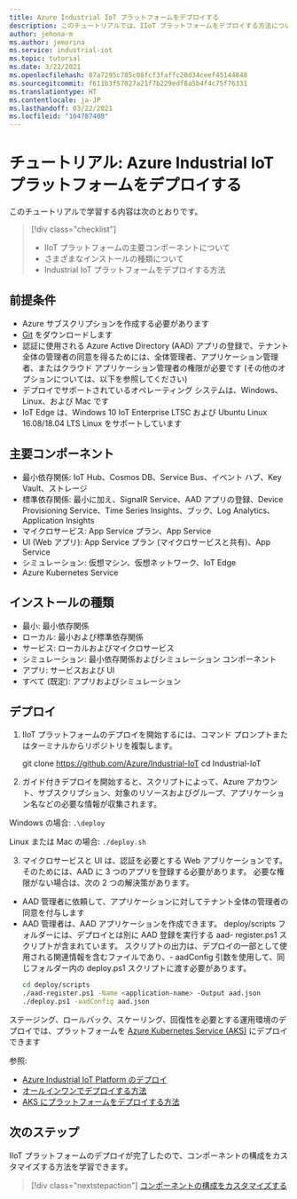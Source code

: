 ```yaml
---
title: Azure Industrial IoT プラットフォームをデプロイする
description: このチュートリアルでは、IIoT プラットフォームをデプロイする方法について説明します。
author: jehona-m
ms.author: jemorina
ms.service: industrial-iot
ms.topic: tutorial
ms.date: 3/22/2021
ms.openlocfilehash: 87a7295c785c08fcf3faffc20d34ceef45144848
ms.sourcegitcommit: f611b3f57027a21f7b229edf8a5b4f4c75f76331
ms.translationtype: HT
ms.contentlocale: ja-JP
ms.lasthandoff: 03/22/2021
ms.locfileid: "104787408"
---
```

# <a name="tutorial-deploy-the-azure-industrial-iot-platform"></a>チュートリアル: Azure Industrial IoT プラットフォームをデプロイする

このチュートリアルで学習する内容は次のとおりです。

> [!div class="checklist"]
> * IIoT プラットフォームの主要コンポーネントについて
> * さまざまなインストールの種類について
> * Industrial IoT プラットフォームをデプロイする方法

## <a name="prerequisites"></a>前提条件

- Azure サブスクリプションを作成する必要があります
- [Git](https://git-scm.com/downloads) をダウンロードします
- 認証に使用される Azure Active Directory (AAD) アプリの登録で、テナント全体の管理者の同意を得るためには、全体管理者、アプリケーション管理者、またはクラウド アプリケーション管理者の権限が必要です (その他のオプションについては、以下を参照してください)
- デプロイでサポートされているオペレーティング システムは、Windows、Linux、および Mac です
- IoT Edge は、Windows 10 IoT Enterprise LTSC および Ubuntu Linux 16.08/18.04 LTS Linux をサポートしています

## <a name="main-components"></a>主要コンポーネント

- 最小依存関係: IoT Hub、Cosmos DB、Service Bus、イベント ハブ、Key Vault、ストレージ
- 標準依存関係: 最小に加え、SignalR Service、AAD アプリの登録、Device Provisioning Service、Time Series Insights、ブック、Log Analytics、Application Insights
- マイクロサービス: App Service プラン、App Service
- UI (Web アプリ): App Service プラン (マイクロサービスと共有)、App Service
- シミュレーション: 仮想マシン、仮想ネットワーク、IoT Edge
- Azure Kubernetes Service

## <a name="installation-types"></a>インストールの種類

- 最小: 最小依存関係
- ローカル: 最小および標準依存関係
- サービス: ローカルおよびマイクロサービス
- シミュレーション: 最小依存関係およびシミュレーション コンポーネント
- アプリ: サービスおよび UI
- すべて (既定): アプリおよびシミュレーション

## <a name="deployment"></a>デプロイ

1. IIoT プラットフォームのデプロイを開始するには、コマンド プロンプトまたはターミナルからリポジトリを複製します。

    git clone https://github.com/Azure/Industrial-IoT  cd Industrial-IoT

2. ガイド付きデプロイを開始すると、スクリプトによって、Azure アカウント、サブスクリプション、対象のリソースおよびグループ、アプリケーション名などの必要な情報が収集されます。

Windows の場合:
    ```
    .\deploy
    ```

Linux または Mac の場合:
    ```
    ./deploy.sh
    ```

3. マイクロサービスと UI は、認証を必要とする Web アプリケーションです。そのためには、AAD に 3 つのアプリを登録する必要があります。 必要な権限がない場合は、次の 2 つの解決策があります。

- AAD 管理者に依頼して、アプリケーションに対してテナント全体の管理者の同意を付与します
- AAD 管理者は、AAD アプリケーションを作成できます。 deploy/scripts フォルダーには、デプロイとは別に AAD 登録を実行する aad- register.ps1 スクリプトが含まれています。 スクリプトの出力は、デプロイの一部として使用される関連情報を含むファイルであり、- aadConfig 引数を使用して、同じフォルダー内の deploy.ps1 スクリプトに渡す必要があります。
    ```bash
    cd deploy/scripts
    ./aad-register.ps1 -Name <application-name> -Output aad.json
    ./deploy.ps1 -aadConfig aad.json
    ```

ステージング、ロールバック、スケーリング、回復性を必要とする運用環境のデプロイでは、プラットフォームを [Azure Kubernetes Service (AKS)](https://github.com/Azure/Industrial-IoT/blob/master/docs/deploy/howto-deploy-aks.md) にデプロイできます

参照:
- [Azure Industrial IoT Platform のデプロイ](https://github.com/Azure/Industrial-IoT/tree/master/docs/deploy)
- [オールインワンでデプロイする方法](https://github.com/Azure/Industrial-IoT/blob/master/docs/deploy/howto-deploy-all-in-one.md)
- [AKS にプラットフォームをデプロイする方法](https://github.com/Azure/Industrial-IoT/blob/master/docs/deploy/howto-deploy-aks.md)


## <a name="next-steps"></a>次のステップ
IIoT プラットフォームのデプロイが完了したので、コンポーネントの構成をカスタマイズする方法を学習できます。

> [!div class="nextstepaction"]
> [コンポーネントの構成をカスタマイズする](tutorial-configure-industrial-iot-components.md)
